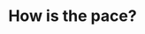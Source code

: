 ---
layout: module
title: How is the pace?
pre-requisites:
learning-objective: Determine whether the pace of instruction is appropriate for the learners.
screens:
  - poll:
      title: Pace Poll
      presenter-script:
        - We want to ensure you are receiving the maximum benefit from this course. Please tell us whether we are going too fast or too slow ...
      questions: # A poll might have one or more questions
        - title: How is the pace of this course so far?
          id: POLL-04-pq1
          type: single-select # Question type - multiple-select, single-select, free-text-single-entry or free-text-multiple-entry
          options:
            - value: Way too fast
              id: POLL-04-pq1-o1
              response:
            - value: A little fast
              id: POLL-04-pq1-o2
              response:
            - value: Just right
              id: POLL-04-pq1-o3
              response:
            - value: A little slow
              id: POLL-04-pq1-o4
              response:
            - value: Way too slow
              id: POLL-04-pq1-o5
              response:
additional-labs:
additional-questions:
resources:

---